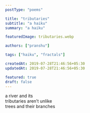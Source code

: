 ```yaml
---
postType: "poems"

title: "tributaries"
subtitle: "a haiku"
summary: "a haiku"

featuredImage: tributaries.webp

authors: ["pranshu"]

tags: ["haiku", "fractals"]

createdAt: 2019-07-28T21:46:56+05:30
updatedAt: 2019-07-28T21:46:56+05:30

featured: true
draft: false
---
```


a river and its  
tributaries aren’t unlike  
trees and their branches  
